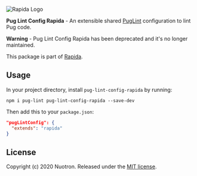 ![Rapida Logo](https://user-images.githubusercontent.com/13030990/71755098-db251e80-2e91-11ea-8ce9-25349e6c087f.png)

**Pug Lint Config Rapida** - An extensible shared [PugLint](https://github.com/pugjs/pug-lint) configuration to lint Pug code.

**Warning** - Pug Lint Config Rapida has been deprecated and it's no longer maintained.

This package is part of [Rapida](https://github.com/yahiarefaiea/rapida).

## Usage
In your project directory, install `pug-lint-config-rapida` by running:
```
npm i pug-lint pug-lint-config-rapida --save-dev
```

Then add this to your `package.json`:
```json
"pugLintConfig": {
  "extends": "rapida"
}
```

## License
Copyright (c) 2020 Nuotron.
Released under the [MIT license](https://github.com/github/choosealicense.com/blob/gh-pages/LICENSE.md).
